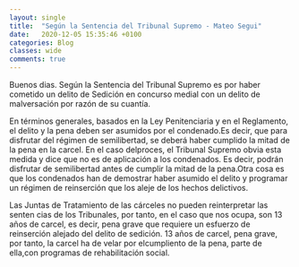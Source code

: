```yaml
---
layout: single
title:  "Según la Sentencia del Tribunal Supremo - Mateo Segui"
date:   2020-12-05 15:35:46 +0100
categories: Blog
classes: wide
comments: true
---
```


Buenos dias. Según la Sentencia del Tribunal Supremo es por haber cometido un delito de Sedición en concurso medial con un delito de malversación por razón de su cuantía.

En términos generales, basados en la Ley Penitenciaria y en el Reglamento, el delito y la pena deben ser asumidos por el condenado.Es decir, que para disfrutar del régimen de semilibertad, se deberá haber cumplido la mitad de la pena en la carcel. En el caso delproces, el Tribunal Supremo obvia esta medida y dice que no es de aplicación a los condenados. Es decir, podrán disfrutar de semilibertad antes de cumplir la mitad de la pena.Otra cosa es que los condenados han de demostrar haber asumido el delito y programar un régimen de reinserción que los aleje de los hechos delictivos.

Las Juntas de Tratamiento de las cárceles no pueden reinterpretar las senten cias de los Tribunales, por tanto, en el caso que nos ocupa, son 13 años de carcel, es decir, pena grave que requiere un esfuerzo de reinserción alejado del delito de sedición. 13 años de carcel, pena grave, por tanto, la carcel ha de velar por elcumpliento de la pena, parte de ella,con programas de rehabilitación social.

